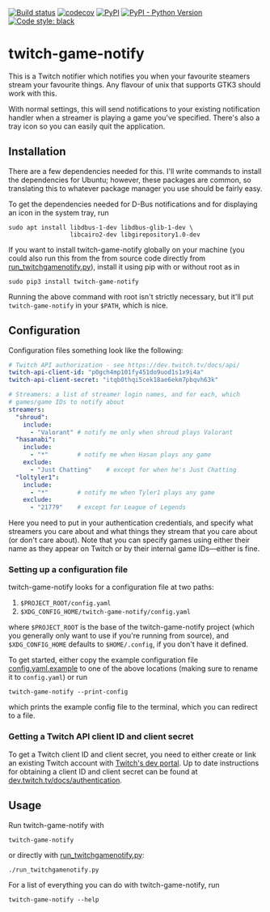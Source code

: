 [![Build status](https://ci.appveyor.com/api/projects/status/1qrsle0yooilklav?svg=true)](https://ci.appveyor.com/project/mwiens91/twitch-game-notify)
[![codecov](https://codecov.io/gh/mwiens91/twitch-game-notify/branch/master/graph/badge.svg)](https://codecov.io/gh/mwiens91/twitch-game-notify)
[![PyPI](https://img.shields.io/pypi/v/twitch-game-notify.svg)](https://pypi.org/project/twitch-game-notify/)
[![PyPI - Python Version](https://img.shields.io/pypi/pyversions/twitch-game-notify.svg)](https://pypi.org/project/twitch-game-notify/)
[![Code style: black](https://img.shields.io/badge/code%20style-black-000000.svg)](https://github.com/psf/black)

# twitch-game-notify

This is a Twitch notifier which notifies you when your favourite
steamers stream your favourite things. Any flavour of unix that
supports GTK3 should work with this.

With normal settings, this will send notifications to your existing
notification handler when a streamer is playing a game you've specified.
There's also a tray icon so you can easily quit the application.


## Installation

There are a few dependencies needed for this. I'll write
commands to install the dependencies for Ubuntu; however,
these packages are common, so translating this to whatever
package manager you use should be fairly easy.

To get the dependencies needed for D-Bus notifications and for
displaying an icon in the system tray, run

```
sudo apt install libdbus-1-dev libdbus-glib-1-dev \
                 libcairo2-dev libgirepository1.0-dev
```

If you want to install twitch-game-notify globally on your machine (you
could also run this from the from source code directly from
[run_twitchgamenotify.py](run_twitchgamenotify.py)), install it using
pip with or without root as in

```
sudo pip3 install twitch-game-notify
```

Running the above command with root isn't strictly necessary, but it'll
put `twitch-game-notify` in your `$PATH`, which is nice.

## Configuration

Configuration files something look like the following:

```yaml
# Twitch API authorization - see https://dev.twitch.tv/docs/api/
twitch-api-client-id: "p0gch4mp101fy451do9uod1s1x9i4a"
twitch-api-client-secret: "itqb0thqi5cek18ae6ekm7pbqvh63k"

# Streamers: a list of streamer login names, and for each, which
# games/game IDs to notify about
streamers:
  "shroud":
    include:
      - "Valorant" # notify me only when shroud plays Valorant
  "hasanabi":
    include:
      - "*"        # notify me when Hasan plays any game
    exclude:
      - "Just Chatting"    # except for when he's Just Chatting
  "loltyler1":
    include:
      - "*"        # notify me when Tyler1 plays any game
    exclude:
      - "21779"    # except for League of Legends

```

Here you need to put in your authentication credentials, and specify
what streamers you care about and what things they stream that you care
about (or don't care about). Note that you can specify games using
either their name as they appear on Twitch or by their internal game
IDs—either is fine.

### Setting up a configuration file

twitch-game-notify looks for a configuration file at two paths:

1. `$PROJECT_ROOT/config.yaml`
2. `$XDG_CONFIG_HOME/twitch-game-notify/config.yaml`

where `$PROJECT_ROOT` is the base of the twitch-game-notify project
(which you generally only want to use if you're running from source),
and `$XDG_CONFIG_HOME` defaults to `$HOME/.config`, if you don't have it
defined.

To get started, either copy the example configuration file
[config.yaml.example](config.yaml.example) to one of the above locations
(making sure to rename it to `config.yaml`) or run

```
twitch-game-notify --print-config
```

which prints the example config file
to the terminal, which you can redirect to a file.

### Getting a Twitch API client ID and client secret

To get a Twitch client ID and client secret, you need to either create
or link an existing Twitch account with [Twitch's dev
portal](https://dev.twitch.tv/). Up to date instructions for obtaining a
client ID and client secret can be found at
[dev.twitch.tv/docs/authentication](https://dev.twitch.tv/docs/authentication/).

## Usage

Run twitch-game-notify with

```
twitch-game-notify
```

or directly with [run_twitchgamenotify.py](run_twitchgamenotify.py):

```
./run_twitchgamenotify.py
```

For a list of everything you can do with twitch-game-notify, run

```
twitch-game-notify --help
```
